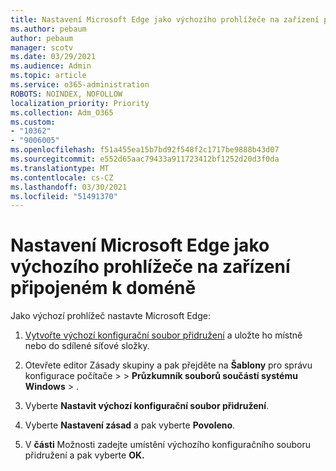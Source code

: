 ```yaml
---
title: Nastavení Microsoft Edge jako výchozího prohlížeče na zařízení připojeném k doméně
ms.author: pebaum
author: pebaum
manager: scotv
ms.date: 03/29/2021
ms.audience: Admin
ms.topic: article
ms.service: o365-administration
ROBOTS: NOINDEX, NOFOLLOW
localization_priority: Priority
ms.collection: Adm_O365
ms.custom:
- "10362"
- "9006005"
ms.openlocfilehash: f51a455ea15b7bd92f548f2c1717be9888b43d07
ms.sourcegitcommit: e552d65aac79433a911723412bf1252d20d3f0da
ms.translationtype: MT
ms.contentlocale: cs-CZ
ms.lasthandoff: 03/30/2021
ms.locfileid: "51491370"
---
```

# <a name="set-microsoft-edge-as-the-default-browser-on-a-domain-joined-device"></a>Nastavení Microsoft Edge jako výchozího prohlížeče na zařízení připojeném k doméně

Jako výchozí prohlížeč nastavte Microsoft Edge: 

1. [Vytvořte výchozí konfigurační soubor přidružení](https://go.microsoft.com/fwlink/?linkid=2132437) a uložte ho místně nebo do sdílené síťové složky.

1. Otevřete editor Zásady skupiny a pak přejděte na **Šablony** pro správu konfigurace počítače  >    >  **Průzkumník souborů součástí systému Windows**  >  .

1. Vyberte **Nastavit výchozí konfigurační soubor přidružení**.

1. Vyberte **Nastavení zásad** a pak vyberte **Povoleno**.

1. V **části** Možnosti zadejte umístění výchozího konfiguračního souboru přidružení a pak vyberte **OK.**
